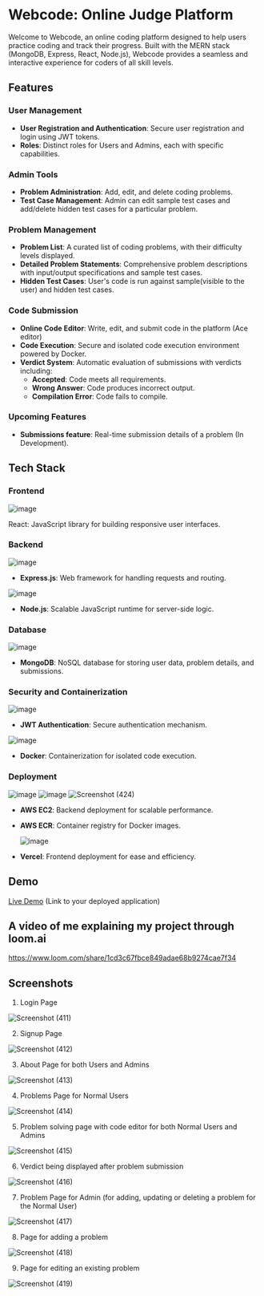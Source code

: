 # **Webcode: Online Judge Platform**

Welcome to Webcode, an online coding platform designed to help users practice coding and track their progress. Built with the MERN stack (MongoDB, Express, React, Node.js), Webcode provides a seamless and interactive experience for coders of all skill levels.


## **Features**

### **User Management**
- **User Registration and Authentication**: Secure user registration and login using JWT tokens.
- **Roles**: Distinct roles for Users and Admins, each with specific capabilities.

### **Admin Tools**
- **Problem Administration**: Add, edit, and delete coding problems.
- **Test Case Management**: Admin can edit sample test cases and add/delete hidden test cases for a particular problem.

### **Problem Management**
- **Problem List**: A curated list of coding problems, with their difficulty levels displayed.
- **Detailed Problem Statements**: Comprehensive problem descriptions with input/output specifications and sample test cases.
- **Hidden Test Cases**: User's code is run against sample(visible to the user) and hidden test cases.

### **Code Submission**
- **Online Code Editor**: Write, edit, and submit code in the platform (Ace editor)
- **Code Execution**: Secure and isolated code execution environment powered by Docker.
- **Verdict System**: Automatic evaluation of submissions with verdicts including:
  - **Accepted**: Code meets all requirements.
  - **Wrong Answer**: Code produces incorrect output.
  - **Compilation Error**: Code fails to compile.

### **Upcoming Features**
- **Submissions feature**: Real-time submission details of a problem (In Development).

## **Tech Stack**

### **Frontend**
![image](https://github.com/MaheshwariNidhaan/Online-Judge/assets/133689983/92b646ee-efae-47f2-85b1-c5598185a2c1)

React: JavaScript library for building responsive user interfaces.


### **Backend**
![image](https://github.com/MaheshwariNidhaan/Online-Judge/assets/133689983/8fca7112-d442-4fc1-830f-40998b122c41)


- **Express.js**: Web framework for handling requests and routing.

![image](https://github.com/MaheshwariNidhaan/Online-Judge/assets/133689983/4ccf2319-f435-4b09-8169-7f7a9e3b94b0)
  

- **Node.js**: Scalable JavaScript runtime for server-side logic.

### **Database**
![image](https://github.com/MaheshwariNidhaan/Online-Judge/assets/133689983/5484fa2a-11fd-478a-8321-2b9f526f4154)


- **MongoDB**: NoSQL database for storing user data, problem details, and submissions.

### **Security and Containerization**
![image](https://github.com/MaheshwariNidhaan/Online-Judge/assets/133689983/dd7ad125-51f3-483c-b3c1-a21644433319)


- **JWT Authentication**: Secure authentication mechanism.

![image](https://github.com/MaheshwariNidhaan/Online-Judge/assets/133689983/2192d77e-2dc3-40ad-8b78-8974025731cd)


  

- **Docker**: Containerization for isolated code execution.

### **Deployment**
![image](https://github.com/MaheshwariNidhaan/Online-Judge/assets/133689983/afe8f428-aa65-4652-bcdb-f1ae1c3a4cfc)
![image](https://github.com/MaheshwariNidhaan/Online-Judge/assets/133689983/878dccef-2ca8-402a-b64f-40badaadbe9c)
![Screenshot (424)](https://github.com/MaheshwariNidhaan/Online-Judge/assets/133689983/24358fd1-41c0-428e-aed7-4b14a06058ba)





- **AWS EC2**: Backend deployment for scalable performance.
- **AWS ECR**: Container registry for Docker images.

  ![image](https://github.com/MaheshwariNidhaan/Online-Judge/assets/133689983/a8ff1964-e8e9-4303-aa2c-4205a9f3175f)
  

- **Vercel**: Frontend deployment for ease and efficiency.

## **Demo**
[Live Demo](#) (Link to your deployed application)

## **A video of me explaining my project through loom.ai**
https://www.loom.com/share/1cd3c67fbce849adae68b9274cae7f34


## **Screenshots**
1. Login Page

   
![Screenshot (411)](https://github.com/MaheshwariNidhaan/Online-Judge/assets/133689983/84b9d60f-19a7-481f-a908-8df607514183)

2. Signup Page


![Screenshot (412)](https://github.com/MaheshwariNidhaan/Online-Judge/assets/133689983/c1de601a-84d5-4282-9421-a706d6156bc6)

3. About Page for both Users and Admins

   
![Screenshot (413)](https://github.com/MaheshwariNidhaan/Online-Judge/assets/133689983/4f49266c-921c-4a5a-87d3-08fc9432b211)

4. Problems Page for Normal Users

   
![Screenshot (414)](https://github.com/MaheshwariNidhaan/Online-Judge/assets/133689983/cfdc175b-afae-4329-bb92-7f93560b1784)

5. Problem solving page with code editor for both Normal Users and Admins

   
![Screenshot (415)](https://github.com/MaheshwariNidhaan/Online-Judge/assets/133689983/a0fc47ab-2480-4bcd-bcbe-15c50763f798)

6. Verdict being displayed after problem submission

   
![Screenshot (416)](https://github.com/MaheshwariNidhaan/Online-Judge/assets/133689983/ee3814dd-eba4-4854-b7d3-d4b34c2a45b4)

7. Problem Page for Admin (for adding, updating or deleting a problem for the Normal User)


![Screenshot (417)](https://github.com/MaheshwariNidhaan/Online-Judge/assets/133689983/bd903b8b-f768-406d-a534-b687786e0b05)

8. Page for adding a problem


![Screenshot (418)](https://github.com/MaheshwariNidhaan/Online-Judge/assets/133689983/baac1802-90b9-4ee3-a61d-925fc459cda0)

9. Page for editing an existing problem


![Screenshot (419)](https://github.com/MaheshwariNidhaan/Online-Judge/assets/133689983/a82938a8-5712-4cbd-b87a-8ab4b0886c27)

